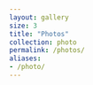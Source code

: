 ```yaml
---
layout: gallery
size: 3
title: "Photos"
collection: photo
permalink: /photos/
aliases:
- /photo/
---
```

